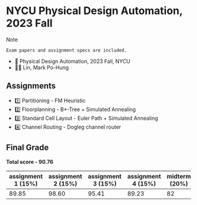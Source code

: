 # NYCU Physical Design Automation, 2023 Fall

> [!NOTE]
> `Exam papers and assignment specs are included.`

- 📖 Physical Design Automation, 2023 Fall, NYCU
- 🧑‍🏫 Lin, Mark Po-Hung

Assignments
---

- 1️⃣ Partitioning - FM Heuristic
- 2️⃣ Floorplanning - B*-Tree + Simulated Annealing
- 3️⃣ Standard Cell Layout - Euler Path + Simulated Annealing
- 4️⃣ Channel Routing - Dogleg channel router

Final Grade
---

**Total score - 90.76**

| assignment 1 (15%) | assignment 2 (15%) | assignment 3 (15%) | assignment 4 (15%) | midterm (20%) | final (20%) |
| -------- | -------- | -------- | -------- | -------- | -------- |
| 89.85    | 98.60    | 95.41    | 89.23    | 82       | 92       |
